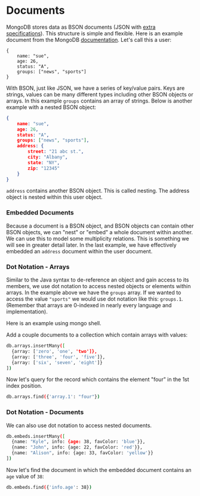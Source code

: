 # Documents
MongoDB stores data as BSON documents (JSON with [extra specifications](https://bsonspec.org/)). This structure is simple and flexible. Here is an example document from the MongoDB [documentation](https://www.mongodb.com/docs/v7.0/core/document/). Let's call this a user:

```BSON
{
    name: "sue",
    age: 26,
    status: "A",
    groups: ["news", "sports"]
}
```

With BSON, just like JSON, we have a series of key/value pairs. Keys are strings, values can be many different types including other BSON objects or arrays. In this example `groups` contains an array of strings. Below is another example with a nested BSON object:

```JSON
{
    name: "sue",
    age: 26,
    status: "A",
    groups: ["news", "sports"],
    address: {
        street: "21 abc st.",
        city: "Albany",
        state: "NY",
        zip: "12345"
    }
}
```

`address` contains another BSON object. This is called nesting. The address object is nested within this user object.

### Embedded Documents
Because a document is a BSON object, and BSON objects can contain other BSON objects, we can "nest" or "embed" a whole document within another. We can use this to model some multiplicity relations. This is something we will see in greater detail later. In the last example, we have effectively embedded an `address` document within the user document.

### Dot Notation - Arrays
Similar to the Java syntax to de-reference an object and gain access to its members, we use dot notation to access nested objects or elements within arrays. In the example above we have the `groups` array. If we wanted to access the value `"sports"` we would use dot notation like this: `groups.1`. (Remember that arrays are 0-indexed in nearly every language and implementation).

Here is an example using mongo shell.

Add a couple documents to a collection which contain arrays with values:
```sh
db.arrays.insertMany([
  {array: ['zero', 'one', 'two']},
  {array: ['three', 'four', 'five']},
  {array: ['six', 'seven', 'eight']}
])
```
Now let's query for the record which contains the element "four" in the 1st index position.

```sh
db.arrays.find({'array.1': "four"})
```

### Dot Notation - Documents
We can also use dot notation to access nested documents. 

```sh
db.embeds.insertMany([
  {name: "Kyle", info: {age: 38, favColor: 'blue'}},
  {name: "John", info: {age: 22, favColor: 'red'}},
  {name: "Alison", info: {age: 33, favColor: 'yellow'}}
])
```

Now let's find the document in which the embedded document contains an `age` value of `38`:
```sh
db.embeds.find({'info.age': 38})
```
